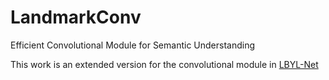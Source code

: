 # LandmarkConv
Efficient Convolutional Module for Semantic Understanding


This work is an extended version for the convolutional module in [LBYL-Net](https://github.com/svip-lab/LBYLNet)
